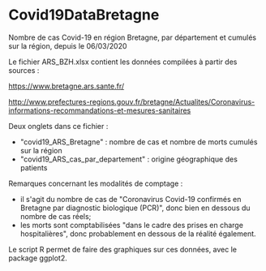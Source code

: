 # Covid19DataBretagne
Nombre de cas Covid-19 en région Bretagne, par département et cumulés sur la région, depuis le 06/03/2020

Le fichier ARS_BZH.xlsx contient les données compilées à partir des sources : 

https://www.bretagne.ars.sante.fr/

http://www.prefectures-regions.gouv.fr/bretagne/Actualites/Coronavirus-informations-recommandations-et-mesures-sanitaires

Deux onglets dans ce fichier : 
- "covid19_ARS_Bretagne" : nombre de cas et nombre de morts cumulés sur la région
- "covid19_ARS_cas_par_departement" : origine géographique des patients

Remarques concernant les modalités de comptage : 
- il s'agit du nombre de cas de "Coronavirus Covid-19 confirmés en Bretagne par diagnostic biologique (PCR)", donc bien en dessous du nombre de cas réels;
- les morts sont comptabilisées "dans le cadre des prises en charge hospitalières", donc probablement en dessous de la réalité également.

Le script R permet de faire des graphiques sur ces données, avec le package ggplot2.
